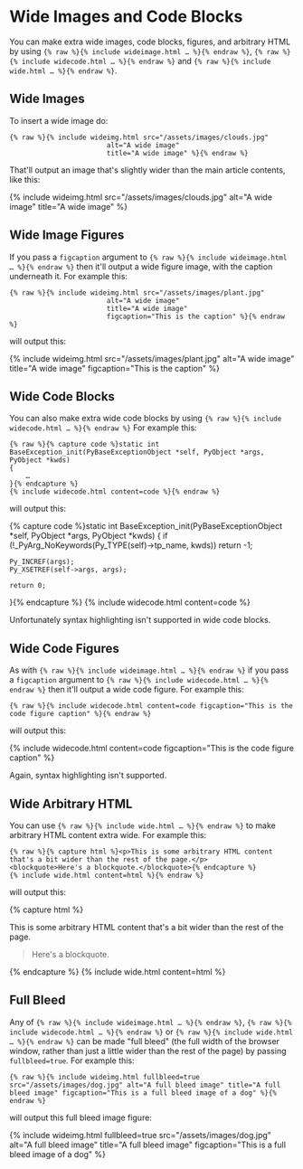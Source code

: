 Wide Images and Code Blocks
===========================

You can make extra wide images, code blocks, figures, and arbitrary HTML by
using
`{% raw %}{% include wideimage.html … %}{% endraw %}`,
`{% raw %}{% include widecode.html … %}{% endraw %}` and
`{% raw %}{% include wide.html … %}{% endraw %}`.

Wide Images
-----------

To insert a wide image do:

```liquid
{% raw %}{% include wideimg.html src="/assets/images/clouds.jpg"
                        alt="A wide image"
                        title="A wide image" %}{% endraw %}
```

That'll output an image that's slightly wider than the main article contents,
like this:

{% include wideimg.html src="/assets/images/clouds.jpg" alt="A wide image" title="A wide image" %}

Wide Image Figures
------------------

If you pass a `figcaption` argument to `{% raw %}{% include wideimage.html … %}{% endraw %}`
then it'll output a wide figure image, with the caption underneath it. For
example this:

```liquid
{% raw %}{% include wideimg.html src="/assets/images/plant.jpg"
                        alt="A wide image"
                        title="A wide image"
                        figcaption="This is the caption" %}{% endraw %}
```

will output this:

{% include wideimg.html src="/assets/images/plant.jpg" alt="A wide image" title="A wide image" figcaption="This is the caption" %}

Wide Code Blocks
----------------

You can also make extra wide code blocks by using `{% raw %}{% include widecode.html … %}{% endraw %}`
For example this:

```liquid
{% raw %}{% capture code %}static int
BaseException_init(PyBaseExceptionObject *self, PyObject *args, PyObject *kwds)
{
    …
}{% endcapture %}
{% include widecode.html content=code %}{% endraw %}
```

will output this:

{% capture code %}static int
BaseException_init(PyBaseExceptionObject *self, PyObject *args, PyObject *kwds)
{
    if (!_PyArg_NoKeywords(Py_TYPE(self)->tp_name, kwds))
        return -1;

    Py_INCREF(args);
    Py_XSETREF(self->args, args);

    return 0;
}{% endcapture %}
{% include widecode.html content=code %}

Unfortunately syntax highlighting isn't supported in wide code blocks.

Wide Code Figures
-----------------

As with `{% raw %}{% include wideimage.html … %}{% endraw %}` if you pass a
`figcaption` argument to `{% raw %}{% include widecode.html … %}{% endraw %}`
then it'll output a wide code figure. For example this:

```liquid
{% raw %}{% include widecode.html content=code figcaption="This is the code figure caption" %}{% endraw %}
```

will output this:

{% include widecode.html content=code figcaption="This is the code figure caption" %}

Again, syntax highlighting isn't supported.

Wide Arbitrary HTML
-------------------

You can use `{% raw %}{% include wide.html … %}{% endraw %}` to make arbitrary
HTML content extra wide. For example this:

```liquid
{% raw %}{% capture html %}<p>This is some arbitrary HTML content that's a bit wider than the rest of the page.</p>
<blockquote>Here's a blockquote.</blockquote>{% endcapture %}
{% include wide.html content=html %}{% endraw %}
```

will output this:

{% capture html %}<p>This is some arbitrary HTML content that's a bit wider than the rest of the page.</p>
<blockquote>Here's a blockquote.</blockquote>{% endcapture %}
{% include wide.html content=html %}

Full Bleed
----------

Any of 
`{% raw %}{% include wideimage.html … %}{% endraw %}`,
`{% raw %}{% include widecode.html … %}{% endraw %}` or
`{% raw %}{% include wide.html … %}{% endraw %}`
can be made "full bleed" (the full width of the browser window, rather than
just a little wider than the rest of the page) by passing `fullbleed=true`.
For example this:

```liquid
{% raw %}{% include wideimg.html fullbleed=true src="/assets/images/dog.jpg" alt="A full bleed image" title="A full bleed image" figcaption="This is a full bleed image of a dog" %}{% endraw %}
```

will output this full bleed image figure:

{% include wideimg.html fullbleed=true src="/assets/images/dog.jpg" alt="A full bleed image" title="A full bleed image" figcaption="This is a full bleed image of a dog" %}
